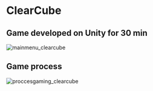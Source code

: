 # **ClearCube**
## Game developed on Unity for 30 min
![mainmenu_clearcube](https://cloud.githubusercontent.com/assets/28742042/26602431/1cfaa100-458c-11e7-9760-91a54fddb354.png)

## Game process
![proccesgaming_clearcube](https://cloud.githubusercontent.com/assets/28742042/26602610/b236f688-458c-11e7-9b02-d0cfefbe6dcb.png)

